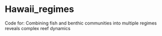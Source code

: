 # Hawaii_regimes
Code for: Combining fish and benthic communities into multiple regimes reveals complex reef dynamics
